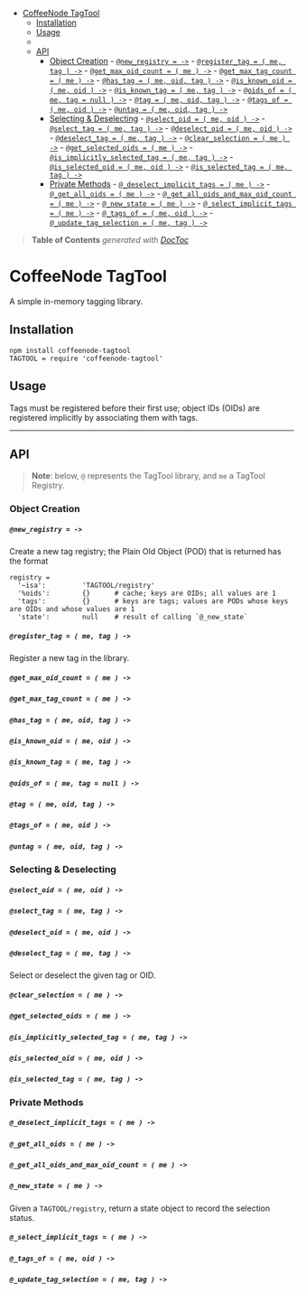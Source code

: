 

- [CoffeeNode TagTool](#coffeenode-tagtool)
	- [Installation](#installation)
	- [Usage](#usage)
	- [](#)
	- [API](#api)
		- [Object Creation](#object-creation)
				- [`@new_registry = ->`](#@new_registry-=-->)
				- [`@register_tag = ( me, tag ) ->`](#@register_tag-=--me-tag--->)
				- [`@get_max_oid_count = ( me ) ->`](#@get_max_oid_count-=--me--->)
				- [`@get_max_tag_count = ( me ) ->`](#@get_max_tag_count-=--me--->)
				- [`@has_tag = ( me, oid, tag ) ->`](#@has_tag-=--me-oid-tag--->)
				- [`@is_known_oid = ( me, oid ) ->`](#@is_known_oid-=--me-oid--->)
				- [`@is_known_tag = ( me, tag ) ->`](#@is_known_tag-=--me-tag--->)
				- [`@oids_of = ( me, tag = null ) ->`](#@oids_of-=--me-tag-=-null--->)
				- [`@tag = ( me, oid, tag ) ->`](#@tag-=--me-oid-tag--->)
				- [`@tags_of = ( me, oid ) ->`](#@tags_of-=--me-oid--->)
				- [`@untag = ( me, oid, tag ) ->`](#@untag-=--me-oid-tag--->)
		- [Selecting & Deselecting](#selecting-&-deselecting)
				- [`@select_oid = ( me, oid ) ->`](#@select_oid-=--me-oid--->)
				- [`@select_tag = ( me, tag ) ->`](#@select_tag-=--me-tag--->)
				- [`@deselect_oid = ( me, oid ) ->`](#@deselect_oid-=--me-oid--->)
				- [`@deselect_tag = ( me, tag ) ->`](#@deselect_tag-=--me-tag--->)
				- [`@clear_selection = ( me ) ->`](#@clear_selection-=--me--->)
				- [`@get_selected_oids = ( me ) ->`](#@get_selected_oids-=--me--->)
				- [`@is_implicitly_selected_tag = ( me, tag ) ->`](#@is_implicitly_selected_tag-=--me-tag--->)
				- [`@is_selected_oid = ( me, oid ) ->`](#@is_selected_oid-=--me-oid--->)
				- [`@is_selected_tag = ( me, tag ) ->`](#@is_selected_tag-=--me-tag--->)
		- [Private Methods](#private-methods)
				- [`@_deselect_implicit_tags = ( me ) ->`](#@_deselect_implicit_tags-=--me--->)
				- [`@_get_all_oids = ( me ) ->`](#@_get_all_oids-=--me--->)
				- [`@_get_all_oids_and_max_oid_count = ( me ) ->`](#@_get_all_oids_and_max_oid_count-=--me--->)
				- [`@_new_state = ( me ) ->`](#@_new_state-=--me--->)
				- [`@_select_implicit_tags = ( me ) ->`](#@_select_implicit_tags-=--me--->)
				- [`@_tags_of = ( me, oid ) ->`](#@_tags_of-=--me-oid--->)
				- [`@_update_tag_selection = ( me, tag ) ->`](#@_update_tag_selection-=--me-tag--->)

> **Table of Contents**  *generated with [DocToc](http://doctoc.herokuapp.com/)*


CoffeeNode TagTool
============================================================================================================

A simple in-memory tagging library.

## Installation

    npm install coffeenode-tagtool
    TAGTOOL = require 'coffeenode-tagtool'

## Usage

Tags must be registered before their first use; object IDs (OIDs) are registered implicitly by associating
them with tags.

------------------------

<!-- ################################################################################################### -->
## API

> **Note**: below, `@` represents the TagTool library, and `me` a TagTool Registry.

<!-- =================================================================================================== -->
### Object Creation

##### `@new_registry = ->`

Create a new tag registry; the Plain Old Object (POD) that is returned has the format

    registry =
      '~isa':         'TAGTOOL/registry'
      '%oids':        {}      # cache; keys are OIDs; all values are 1
      'tags':         {}      # keys are tags; values are PODs whose keys are OIDs and whose values are 1
      'state':        null    # result of calling `@_new_state`


##### `@register_tag = ( me, tag ) ->`

Register a new tag in the library.


##### `@get_max_oid_count = ( me ) ->`


##### `@get_max_tag_count = ( me ) ->`





##### `@has_tag = ( me, oid, tag ) ->`




##### `@is_known_oid = ( me, oid ) ->`


##### `@is_known_tag = ( me, tag ) ->`




##### `@oids_of = ( me, tag = null ) ->`






##### `@tag = ( me, oid, tag ) ->`


##### `@tags_of = ( me, oid ) ->`


##### `@untag = ( me, oid, tag ) ->`

<!-- =================================================================================================== -->
### Selecting & Deselecting

##### `@select_oid = ( me, oid ) ->`
##### `@select_tag = ( me, tag ) ->`
##### `@deselect_oid = ( me, oid ) ->`
##### `@deselect_tag = ( me, tag ) ->`

Select or deselect the given tag or OID.

##### `@clear_selection = ( me ) ->`

##### `@get_selected_oids = ( me ) ->`

##### `@is_implicitly_selected_tag = ( me, tag ) ->`
##### `@is_selected_oid = ( me, oid ) ->`
##### `@is_selected_tag = ( me, tag ) ->`

<!-- =================================================================================================== -->
### Private Methods

##### `@_deselect_implicit_tags = ( me ) ->`


##### `@_get_all_oids = ( me ) ->`


##### `@_get_all_oids_and_max_oid_count = ( me ) ->`


##### `@_new_state = ( me ) ->`

Given a `TAGTOOL/registry`, return a state object to record the selection status.

##### `@_select_implicit_tags = ( me ) ->`


##### `@_tags_of = ( me, oid ) ->`


##### `@_update_tag_selection = ( me, tag ) ->`



